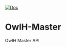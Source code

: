  [![Doc](https://img.shields.io/badge/Documentation-Current-green?style=plastic)](https://documentation.owlh.net)


# OwlH-Master
OwlH Master API 
